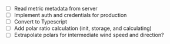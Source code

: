 * [ ] Read metric metadata from server
* [ ] Implement auth and credentials for production
* [ ] Convert to Typescript
* [ ] Add polar ratio calculation (init, storage, and calculating)
* [ ] Extrapolate polars for intermediate wind speed and direction?